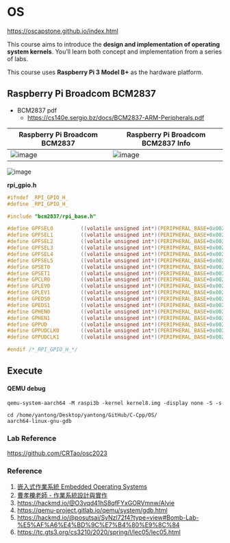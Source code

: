 # OS
https://oscapstone.github.io/index.html

This course aims to introduce the **design and implementation of operating system kernels**. You’ll learn both concept and implementation from a series of labs.

This course uses **Raspberry Pi 3 Model B+** as the hardware platform.

## Raspberry Pi Broadcom BCM2837


- BCM2837 pdf
  - https://cs140e.sergio.bz/docs/BCM2837-ARM-Peripherals.pdf

| Raspberry Pi Broadcom BCM2837 | Raspberry Pi Broadcom BCM2837 Info |
| --- | --- |
| ![image](https://github.com/yantong0116/C-Cpp/assets/51469882/574ac2f5-90d2-40af-8fc2-ebcbfd3f4f60) | ![image](https://github.com/yantong0116/C-Cpp/assets/51469882/fec02f71-3a09-4ddb-9e46-45adeef3f818) |

![image](https://github.com/yantong0116/C-Cpp/assets/51469882/f372fa6e-6aa3-43e6-9f51-498e3c2a238a)

**rpi_gpio.h**

```c
#ifndef _RPI_GPIO_H_
#define _RPI_GPIO_H_

#include "bcm2837/rpi_base.h"

#define GPFSEL0         ((volatile unsigned int*)(PERIPHERAL_BASE+0x00200000))
#define GPFSEL1         ((volatile unsigned int*)(PERIPHERAL_BASE+0x00200004))
#define GPFSEL2         ((volatile unsigned int*)(PERIPHERAL_BASE+0x00200008))
#define GPFSEL3         ((volatile unsigned int*)(PERIPHERAL_BASE+0x0020000C))
#define GPFSEL4         ((volatile unsigned int*)(PERIPHERAL_BASE+0x00200010))
#define GPFSEL5         ((volatile unsigned int*)(PERIPHERAL_BASE+0x00200014))
#define GPSET0          ((volatile unsigned int*)(PERIPHERAL_BASE+0x0020001C))
#define GPSET1          ((volatile unsigned int*)(PERIPHERAL_BASE+0x00200020))
#define GPCLR0          ((volatile unsigned int*)(PERIPHERAL_BASE+0x00200028))
#define GPLEV0          ((volatile unsigned int*)(PERIPHERAL_BASE+0x00200034))
#define GPLEV1          ((volatile unsigned int*)(PERIPHERAL_BASE+0x00200038))
#define GPEDS0          ((volatile unsigned int*)(PERIPHERAL_BASE+0x00200040))
#define GPEDS1          ((volatile unsigned int*)(PERIPHERAL_BASE+0x00200044))
#define GPHEN0          ((volatile unsigned int*)(PERIPHERAL_BASE+0x00200064))
#define GPHEN1          ((volatile unsigned int*)(PERIPHERAL_BASE+0x00200068))
#define GPPUD           ((volatile unsigned int*)(PERIPHERAL_BASE+0x00200094))
#define GPPUDCLK0       ((volatile unsigned int*)(PERIPHERAL_BASE+0x00200098))
#define GPPUDCLK1       ((volatile unsigned int*)(PERIPHERAL_BASE+0x0020009C))

#endif /*_RPI_GPIO_H_*/
```

## Execute
#### QEMU debug

```
qemu-system-aarch64 -M raspi3b -kernel kernel8.img -display none -S -s
```

```
cd /home/yantong/Desktop/yantong/GitHub/C-Cpp/OS/
aarch64-linux-gnu-gdb
```

### Lab Reference
https://github.com/CRTao/osc2023

### Reference
1. [嵌入式作業系統 Embedded Operating Systems](http://ocw.nctu.edu.tw/course_detail.php?bgid=8&gid=0&nid=575)
2. [曹孝櫟老師 - 作業系統設計與實作](https://www.youtube.com/playlist?list=PLj6E8qlqmkFvCxHVYYVYtnPuQb3NeOlUb)
3. https://hackmd.io/@O3vqd41hS8qfFYxGORVmnw/Alvie
4. https://qemu-project.gitlab.io/qemu/system/gdb.html
5. https://hackmd.io/@posutsai/SyNzl72f4?type=view#Bomb-Lab-%E5%AF%A6%E4%BD%9C%E7%B4%80%E9%8C%84
6. https://tc.gts3.org/cs3210/2020/spring/l/lec05/lec05.html

